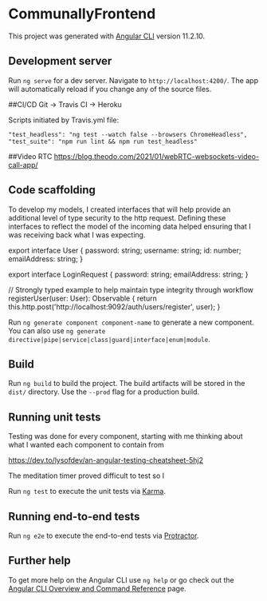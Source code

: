 # CommunallyFrontend

This project was generated with [Angular CLI](https://github.com/angular/angular-cli) version 11.2.10.

## Development server

Run `ng serve` for a dev server. Navigate to `http://localhost:4200/`. The app will automatically reload if you change any of the source files.

##CI/CD
Git -> Travis CI -> Heroku

Scripts initiated by Travis.yml file:

    "test_headless": "ng test --watch false --browsers ChromeHeadless",
    "test_suite": "npm run lint && npm run test_headless"

##Video RTC 
https://blog.theodo.com/2021/01/webRTC-websockets-video-call-app/


## Code scaffolding

To develop my models, I created interfaces that will help provide an 
additional level of type security to the http request. Defining these 
interfaces to reflect the model of the incoming data helped ensuring that I 
was receiving back what I was expecting.

export interface User {
password: string;
username: string;
id: number;
emailAddress: string;
}

export interface LoginRequest {
password: string;
emailAddress: string;
}

// Strongly typed example to help maintain type integrity through workflow
registerUser(user: User): Observable<User> {
return this.http.post<User>('http://localhost:9092/auth/users/register', user);
}


Run `ng generate component component-name` to generate a new component. You can also use `ng generate directive|pipe|service|class|guard|interface|enum|module`.

## Build

Run `ng build` to build the project. The build artifacts will be stored in the `dist/` directory. Use the `--prod` flag for a production build.

## Running unit tests

Testing was done for every component, starting with me thinking about what I 
wanted each component to contain from

https://dev.to/lysofdev/an-angular-testing-cheatsheet-5hj2

The meditation timer proved difficult to test so I 

Run `ng test` to execute the unit tests via [Karma](https://karma-runner.github.io).

## Running end-to-end tests

Run `ng e2e` to execute the end-to-end tests via [Protractor](http://www.protractortest.org/).

## Further help

To get more help on the Angular CLI use `ng help` or go check out the [Angular CLI Overview and Command Reference](https://angular.io/cli) page.
